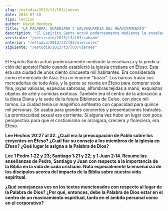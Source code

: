 ```yaml
---
slug: /estudia/2013/t3/l03/jueves
date: 2013-07-18
tipo: leccion
author: David Mendoza
title: "LA PALABRA: GUARDIANA Y SALVAGUARDIA DEL REAVIVAMIENTO"
description: "El Espíritu Santo actuó poderosamente mediante la enseñanza y la predica­ción  del apóstol Pablo cuando estableció la iglesia cristiana en Éfeso. Esta era una  ciudad de unos ciento cincuenta mil habitantes. Era considerada como el mercado  de Asia. Era un enorme 'bazar'. Los ..."
versiculo: "/versiculo/2013/t3/l03/sabado"
anterior: "/estudia/2013/t3/l03/miercoles"
siguiente: "/estudia/2013/t3/l03/viernes"
---
```


El Espíritu Santo actuó poderosamente mediante la enseñanza y la predica­ción del apóstol Pablo cuando estableció la iglesia cristiana en Éfeso. Esta era una ciudad de unos ciento cincuenta mil habitantes. Era considerada como el mercado de Asia. Era un enorme "bazar". Los barcos traían sus mercaderías de toda Asia, y la gente se reunía en Éfeso para comprar seda fina, joyas valiosas, especias sabrosas, alfombras tejidas a mano, exquisitos objetos de arte y comidas exóticas. También era el centro de la adoración a la diosa Diana y la sede de la futura Biblioteca de Celso, con doce mil tomos. La ciudad tenía un magnífico anfiteatro con capacidad para quince mil personas. Se usaba para grandes con­ciertos y presentaciones teatrales. La promiscuidad sexual era corriente. Si alguna vez hubo un lugar con poca perspectiva para que el cristianismo se arraigara, creciera y floreciera, era Éfeso.

**Lee Hechos 20:27 al 32. ¿Cuál era la preocupación de Pablo sobre los creyentes en Éfeso? ¿Cuál fue su consejo a los miembros de la iglesia en Éfeso? ¿Qué lugar le asigna a la Palabra de Dios?**

**Lee 1 Pedro 1:22 y 23; Santiago 1:21 y 22; y 1 Juan 2:14. Resume las enseñanzas de Pedro, Santiago y Juan con respecto a la importancia de la Biblia en la vida de cada cristiano. Nota especialmente la enseñanza de los discípulos acerca del impacto de la Biblia sobre nuestra vida espiritual.**

**¿Qué semejanzas ves en los textos mencionados con respecto al lugar de la Palabra de Dios? ¿Por qué, entonces, debe la Palabra de Dios estar en el centro de un reavivamiento espiritual, tanto en el ámbito personal como en el corporativo?**
